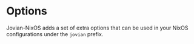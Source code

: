 # Options

Jovian-NixOS adds a set of extra options that can be used in your NixOS configurations under the `jovian` prefix.

<!--
    The following is injected by the build system
-->
